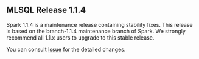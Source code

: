 ## MLSQL Release 1.1.4
Spark 1.1.4 is a maintenance release containing stability fixes.
This release is based on the branch-1.1.4 maintenance branch of Spark.
We strongly recommend all 1.1.x users to upgrade to this stable release.

You can consult [Issue](https://github.com/allwefantasy/streamingpro/issues?q=is%3Aissue+is%3Aopen+label%3AMSLQL-1.1.4)
for the detailed changes.


